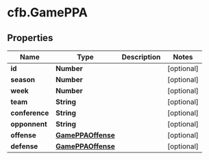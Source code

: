 # cfb.GamePPA

## Properties
Name | Type | Description | Notes
------------ | ------------- | ------------- | -------------
**id** | **Number** |  | [optional] 
**season** | **Number** |  | [optional] 
**week** | **Number** |  | [optional] 
**team** | **String** |  | [optional] 
**conference** | **String** |  | [optional] 
**opponnent** | **String** |  | [optional] 
**offense** | [**GamePPAOffense**](GamePPAOffense.md) |  | [optional] 
**defense** | [**GamePPAOffense**](GamePPAOffense.md) |  | [optional] 



